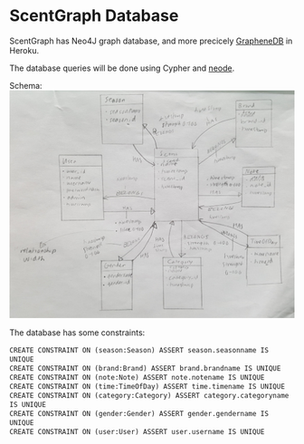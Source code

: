 # ScentGraph Database

ScentGraph has Neo4J graph database, and more precicely [GrapheneDB](https://elements.heroku.com/addons/graphenedb) in Heroku.

The database queries will be done using Cypher and [neode](https://www.npmjs.com/package/neode).

Schema:
<img src="https://github.com/apndx/ScentGraph/blob/master/documentation/schema.jpg" width="800">


The database has some constraints:

```
CREATE CONSTRAINT ON (season:Season) ASSERT season.seasonname IS UNIQUE
CREATE CONSTRAINT ON (brand:Brand) ASSERT brand.brandname IS UNIQUE
CREATE CONSTRAINT ON (note:Note) ASSERT note.notename IS UNIQUE
CREATE CONSTRAINT ON (time:TimeOfDay) ASSERT time.timename IS UNIQUE
CREATE CONSTRAINT ON (category:Category) ASSERT category.categoryname IS UNIQUE
CREATE CONSTRAINT ON (gender:Gender) ASSERT gender.gendername IS UNIQUE
CREATE CONSTRAINT ON (user:User) ASSERT user.username IS UNIQUE

```

